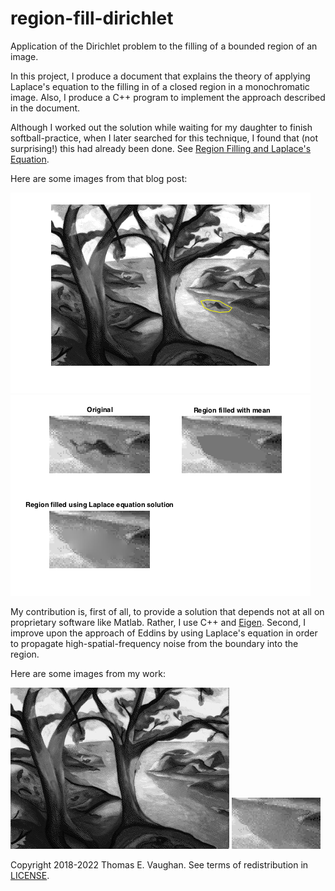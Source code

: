 # region-fill-dirichlet

Application of the Dirichlet problem to the filling of a bounded region of an
image.

In this project, I produce a document that explains the theory of applying
Laplace's equation to the filling in of a closed region in a monochromatic
image.  Also, I produce a C++ program to implement the approach described in
the document.

Although I worked out the solution while waiting for my daughter to finish
softball-practice, when I later searched for this technique, I found that (not
surprising!) this had already been done.  See [Region Filling and Laplace's
Equation](https://blogs.mathworks.com/steve/2015/06/17/region-filling-and-laplaces-equation/).

Here are some images from that blog post:

![exploring_regionfill_01.png](doc/exploring_regionfill_01.png)
![exploring_regionfill_12.png](doc/exploring_regionfill_12.png)

My contribution is, first of all, to provide a solution that depends not at all
on proprietary software like Matlab.  Rather, I use C++ and
[Eigen](http://eigen.tuxfamily.org/index.php?title=Main_Page).  Second, I
improve upon the approach of Eddins by using Laplace's equation in order to
propagate high-spatial-frequency noise from the boundary into the region.

Here are some images from my work:

![trees-mod3.png](doc/trees-mod3.png)
![trees-mod3-cut.png](doc/trees-mod3-cut.png)

Copyright 2018-2022 Thomas E. Vaughan.  See terms of redistribution in
[LICENSE](LICENSE).

